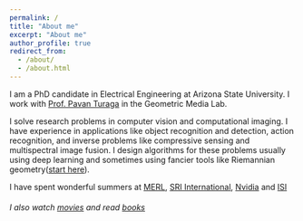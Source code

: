 ```yaml
---
permalink: /
title: "About me"
excerpt: "About me"
author_profile: true
redirect_from: 
  - /about/
  - /about.html
---
```


I am a PhD candidate in Electrical Engineering at Arizona State University. I work with [Prof. Pavan Turaga](https://pavanturaga.com/) in the Geometric Media Lab. 

I solve research problems in computer vision and computational imaging. I have experience in applications like object recognition and detection, action recognition, and inverse problems like compressive sensing and multispectral image fusion. I design algorithms for these problems usually using deep learning and sometimes using fancier tools like Riemannian geometry([start here](https://infinityplusonemath.wordpress.com/2017/02/18/asteroids-on-a-donut/)).

I have spent wonderful summers at [MERL](http://www.merl.com/), [SRI International](https://www.sri.com/), [Nvidia](https://www.nvidia.com/) and [ISI](https://www.isical.ac.in/) 

###### I also watch [movies](https://letterboxd.com/suhaslohit/) and read [books](https://www.goodreads.com/review/list/24730631)
